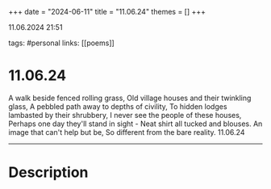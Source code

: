 +++
date = "2024-06-11"
title = "11.06.24"
themes = []
+++

11.06.2024 21:51

tags: #personal
links: [[poems]]

# 11.06.24

A walk beside fenced rolling grass,
Old village houses and their twinkling glass,
A pebbled path away to depths of civility,
To hidden lodges lambasted by their shrubbery,
I never see the people of these houses,
Perhaps one day they'll stand in sight -
Neat shirt all tucked and blouses.
An image that can't help but be,
So different from the bare reality.
11.06.24

---

# Description

